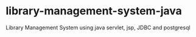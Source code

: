 # library-management-system-java
Library Management System using java servlet, jsp, JDBC and postgresql
